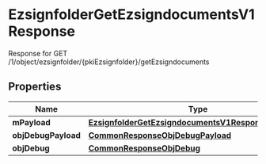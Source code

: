 

# EzsignfolderGetEzsigndocumentsV1Response

Response for GET /1/object/ezsignfolder/{pkiEzsignfolder}/getEzsigndocuments

## Properties

| Name | Type | Description | Notes |
|------------ | ------------- | ------------- | -------------|
|**mPayload** | [**EzsignfolderGetEzsigndocumentsV1ResponseMPayload**](EzsignfolderGetEzsigndocumentsV1ResponseMPayload.md) |  |  |
|**objDebugPayload** | [**CommonResponseObjDebugPayload**](CommonResponseObjDebugPayload.md) |  |  [optional] |
|**objDebug** | [**CommonResponseObjDebug**](CommonResponseObjDebug.md) |  |  [optional] |



